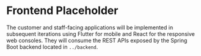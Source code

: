 # Frontend Placeholder

The customer and staff-facing applications will be implemented in subsequent iterations using Flutter for mobile and React for the responsive web consoles. They will consume the REST APIs exposed by the Spring Boot backend located in `../backend`.
